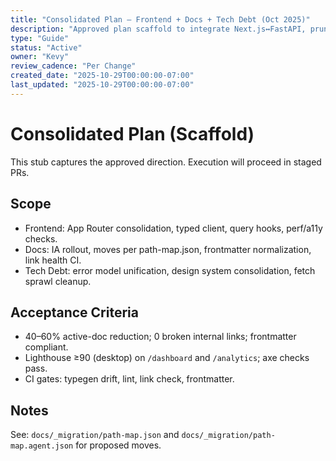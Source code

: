 ```yaml
---
title: "Consolidated Plan — Frontend + Docs + Tech Debt (Oct 2025)"
description: "Approved plan scaffold to integrate Next.js↔FastAPI, prune docs 40–60%, and tighten CI."
type: "Guide"
status: "Active"
owner: "Kevy"
review_cadence: "Per Change"
created_date: "2025-10-29T00:00:00-07:00"
last_updated: "2025-10-29T00:00:00-07:00"
---
```


# Consolidated Plan (Scaffold)

This stub captures the approved direction. Execution will proceed in staged PRs.

## Scope
- Frontend: App Router consolidation, typed client, query hooks, perf/a11y checks.
- Docs: IA rollout, moves per path-map.json, frontmatter normalization, link health CI.
- Tech Debt: error model unification, design system consolidation, fetch sprawl cleanup.

## Acceptance Criteria
- 40–60% active-doc reduction; 0 broken internal links; frontmatter compliant.
- Lighthouse ≥90 (desktop) on `/dashboard` and `/analytics`; axe checks pass.
- CI gates: typegen drift, lint, link check, frontmatter.

## Notes
See: `docs/_migration/path-map.json` and `docs/_migration/path-map.agent.json` for proposed moves.

